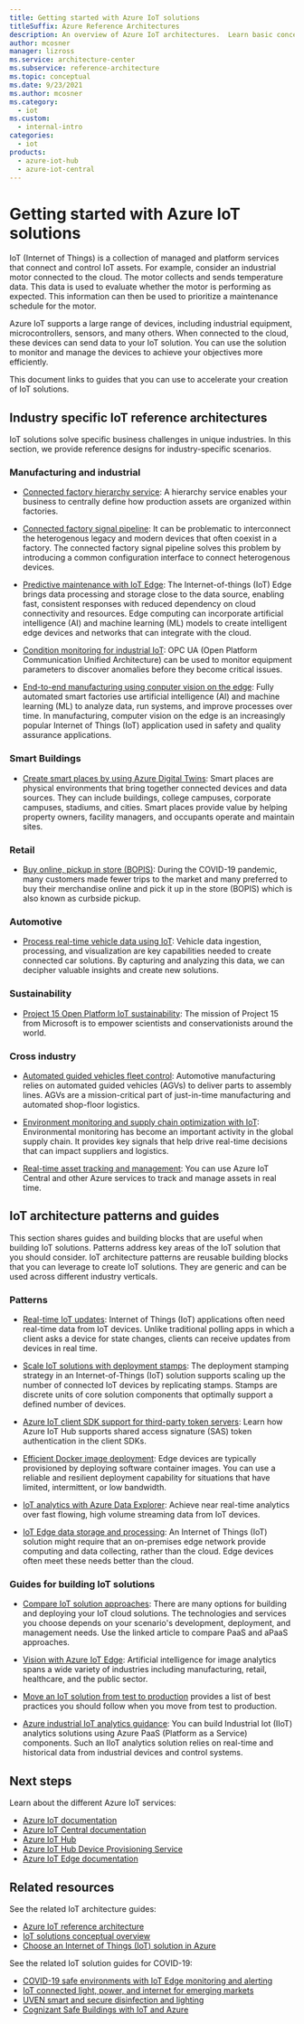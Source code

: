 ```yaml
---
title: Getting started with Azure IoT solutions
titleSuffix: Azure Reference Architectures
description: An overview of Azure IoT architectures.  Learn basic concepts around getting started with Azure IoT, how to get started building an IoT solution, or understand how to optimize an IoT solution for production.
author: mcosner
manager: lizross
ms.service: architecture-center
ms.subservice: reference-architecture
ms.topic: conceptual
ms.date: 9/23/2021
ms.author: mcosner
ms.category:
  - iot
ms.custom:
  - internal-intro
categories:
  - iot
products:
  - azure-iot-hub
  - azure-iot-central
---
```


# Getting started with Azure IoT solutions

IoT (Internet of Things) is a collection of managed and platform services that connect and control IoT assets. For example, consider an industrial motor connected to the cloud. The motor collects and sends temperature data. This data is used to evaluate whether the motor is performing as expected. This information can then be used to prioritize a maintenance schedule for the motor.

Azure IoT supports a large range of devices, including industrial equipment, microcontrollers, sensors, and many others. When connected to the cloud, these devices can send data to your IoT solution. You can use the solution to monitor and manage the devices to achieve your objectives more efficiently.

This document links to guides that you can use to accelerate your creation of IoT solutions.

## Industry specific IoT reference architectures

IoT solutions solve specific business challenges in unique industries. In this section, we provide reference designs for industry-specific scenarios.

### Manufacturing and industrial

* [Connected factory hierarchy service](../../solution-ideas/articles/connected-factory-hierarchy-service.yml): A hierarchy service enables your business to centrally define how production assets are organized within factories.

* [Connected factory signal pipeline](../../example-scenario/iot/connected-factory-signal-pipeline.yml): It can be problematic to interconnect the heterogenous legacy and modern devices that often coexist in a factory. The connected factory signal pipeline solves this problem by introducing a common configuration interface to connect heterogenous devices.

* [Predictive maintenance with IoT Edge](../../example-scenario/predictive-maintenance/iot-predictive-maintenance.yml): The Internet-of-things (IoT) Edge brings data processing and storage close to the data source, enabling fast, consistent responses with reduced dependency on cloud connectivity and resources. Edge computing can incorporate artificial intelligence (AI) and machine learning (ML) models to create intelligent edge devices and networks that can integrate with the cloud.

* [Condition monitoring for industrial IoT](../../solution-ideas/articles/condition-monitoring.yml): OPC UA (Open Platform Communication Unified Architecture) can be used to monitor equipment parameters to discover anomalies before they become critical issues.

* [End-to-end manufacturing using conputer vision on the edge](../../reference-architectures/ai/end-to-end-smart-factory.yml): Fully automated smart factories use artificial intelligence (AI) and machine learning (ML) to analyze data, run systems, and improve processes over time. In manufacturing, computer vision on the edge is an increasingly popular Internet of Things (IoT) application used in safety and quality assurance applications.

### Smart Buildings

* [Create smart places by using Azure Digital Twins](../../example-scenario/iot/smart-places.yml): Smart places are physical environments that bring together connected devices and data sources. They can include buildings, college campuses, corporate campuses, stadiums, and cities. Smart places provide value by helping property owners, facility managers, and occupants operate and maintain sites.

### Retail

* [Buy online, pickup in store (BOPIS)](../../example-scenario/iot/vertical-buy-online-pickup-in-store.yml): During the COVID-19 pandemic, many customers made fewer trips to the market and many preferred to buy their merchandise online and pick it up in the store (BOPIS) which is also known as curbside pickup.

### Automotive

* [Process real-time vehicle data using IoT](../../example-scenario/data/realtime-analytics-vehicle-iot.yml): Vehicle data ingestion, processing, and visualization are key capabilities needed to create connected car solutions. By capturing and analyzing this data, we can decipher valuable insights and create new solutions.

### Sustainability

* [Project 15 Open Platform IoT sustainability](../../solution-ideas/articles/project-15-iot-sustainability.yml): The mission of Project 15 from Microsoft is to empower scientists and conservationists around the world.

### Cross industry

* [Automated guided vehicles fleet control](../../example-scenario/iot/automated-guided-vehicles-fleet-control.yml): Automotive manufacturing relies on automated guided vehicles (AGVs) to deliver parts to assembly lines. AGVs are a mission-critical part of just-in-time manufacturing and automated shop-floor logistics.

* [Environment monitoring and supply chain optimization with IoT](../../solution-ideas/articles/environment-monitoring-and-supply-chain-optimization.yml): Environmental monitoring has become an important activity in the global supply chain. It provides key signals that help drive real-time decisions that can impact suppliers and logistics.

* [Real-time asset tracking and management](../../solution-ideas/articles/real-time-asset-tracking-mgmt-iot-central.yml): You can use Azure IoT Central and other Azure services to track and manage assets in real time.

## IoT architecture patterns and guides

This section shares guides and building blocks that are useful when building IoT solutions. Patterns address key areas of the IoT solution that you should consider. IoT architecture patterns are reusable building blocks that you can leverage to create IoT solutions. They are generic and can be used across different industry verticals.

### Patterns

* [Real-time IoT updates](../../example-scenario/iot/real-time-iot-updates-cloud-apps.yml): Internet of Things (IoT) applications often need real-time data from IoT devices. Unlike traditional polling apps in which a client asks a device for state changes, clients can receive updates from devices in real time.

* [Scale IoT solutions with deployment stamps](../../example-scenario/iot/application-stamps.yml): The deployment stamping strategy in an Internet-of-Things (IoT) solution supports scaling up the number of connected IoT devices by replicating stamps. Stamps are discrete units of core solution components that optimally support a defined number of devices.

* [Azure IoT client SDK support for third-party token servers](../../guide/iot/azure-iot-client-sdk-support.md): Learn how Azure IoT Hub supports shared access signature (SAS) token authentication in the client SDKs.

* [Efficient Docker image deployment](../../example-scenario/iot/efficient-docker-image-deployment.yml): Edge devices are typically provisioned by deploying software container images. You can use a reliable and resilient deployment capability for situations that have limited, intermittent, or low bandwidth.

* [IoT analytics with Azure Data Explorer](../../solution-ideas/articles/iot-azure-data-explorer.yml): Achieve near real-time analytics over fast flowing, high volume streaming data from IoT devices.

* [IoT Edge data storage and processing](../../solution-ideas/articles/data-storage-edge.yml): An Internet of Things (IoT) solution might require that an on-premises edge network provide computing and data collecting, rather than the cloud. Edge devices often meet these needs better than the cloud.

### Guides for building IoT solutions

* [Compare IoT solution approaches](../../example-scenario/iot/iot-central-iot-hub-cheat-sheet.md): There are many options for building and deploying your IoT cloud solutions. The technologies and services you choose depends on your scenario's development, deployment, and management needs. Use the linked article to compare PaaS and aPaaS approaches.

* [Vision with Azure IoT Edge](../../guide/iot-edge-vision/index.md): Artificial intelligence for image analytics spans a wide variety of industries including manufacturing, retail, healthcare, and the public sector.

* [Move an IoT solution from test to production](../../example-scenario/iot/iot-move-to-production.md) provides a list of best practices you should follow when you move from test to production.

* [Azure industrial IoT analytics guidance](../../guide/iiot-guidance/iiot-architecture.md): You can build Industrial Iot (IIoT) analytics solutions using Azure PaaS (Platform as a Service) components. Such an IIoT analytics solution relies on real-time and historical data from industrial devices and control systems.

## Next steps

Learn about the different Azure IoT services:

* [Azure IoT documentation](/azure/iot-fundamentals)
* [Azure IoT Central documentation](/azure/iot-central)
* [Azure IoT Hub](/azure/iot-hub)
* [Azure IoT Hub Device Provisioning Service](/azure/iot-dps)
* [Azure IoT Edge documentation](/azure/iot-edge)

## Related resources

See the related IoT architecture guides:

* [Azure IoT reference architecture](../iot.yml)
* [IoT solutions conceptual overview](../../example-scenario/iot/introduction-to-solutions.yml)
* [Choose an Internet of Things (IoT) solution in Azure](../../example-scenario/iot/iot-central-iot-hub-cheat-sheet.md)

See the related IoT solution guides for COVID-19:

* [COVID-19 safe environments with IoT Edge monitoring and alerting](../../solution-ideas/articles/cctv-iot-edge-for-covid-19-safe-environment-and-mask-detection.yml)
* [IoT connected light, power, and internet for emerging markets](../../solution-ideas/articles/iot-power-management.yml)
* [UVEN smart and secure disinfection and lighting](../../solution-ideas/articles/uven-disinfection.yml)
* [Cognizant Safe Buildings with IoT and Azure](../../solution-ideas/articles/safe-buildings.yml)
